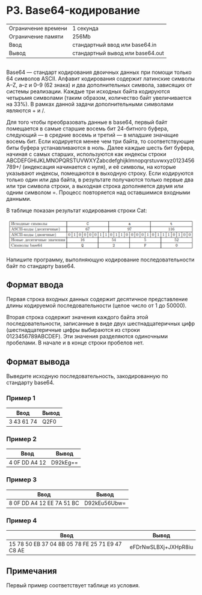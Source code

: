 <div>
	<div>
		<h1 class="title">P3. Base64-кодирование</h1>
		<table>
		<tbody>
		<tr>
			<td>Ограничение времени
			</td>
			<td>1 секунда
			</td>
		</tr>
		<tr>
			<td>Ограничение памяти
			</td>
			<td>256Mb
			</td>
		</tr>
		<tr>
			<td>Ввод
			</td>
			<td colspan="1">стандартный ввод или base64.in
			</td>
		</tr>
		<tr>
			<td>Вывод
			</td>
			<td colspan="1">стандартный вывод или base64.out
			</td>
		</tr>
		</tbody>
		</table>
	</div>
	<h2></h2>
	<div> Base64 — стандарт кодирования двоичных данных при помощи только 64 символов ASCII. Алфавит кодирования содержит латинские символы A–Z, a–z и 0–9 (62 знака) и два дополнительных символа, зависящих от системы реализации. Каждые три исходных байта кодируются четырьмя символами (таким образом, количество байт увеличивается на 33%). В рамках данной задачи дополнительными символами являются + и /.
		<p>Для того чтобы преобразовать данные в base64, первый байт помещается в самые старшие восемь бит 24-битного буфера, следующий — в средние восемь и третий — в младшие значащие восемь бит. Если кодируется менее чем три байта, то соответствующие биты буфера устанавливаются в ноль. Далее каждые шесть бит буфера, начиная с самых старших, используются как индексы строки ABCDEFGHIJKLMNOPQRSTUVWXYZabcdefghijklmnopqrstuvwxyz0123456789+/ (индексация начинается с нуля), и её символы, на которые указывают индексы, помещаются в выходную строку. Если кодируются только один или два байта, в результате получаются только первые два или три символа строки, а выходная строка дополняется двумя или одним символом =. Процесс повторяется над оставшимися входными данными.
		</p>
		<p>В таблице показан результат кодирования строки Cat:
		</p>
		<div>
			<p><img alt="PIC" src="https://github.com/allicen/Task/blob/master/11.%20Base64-%D0%BA%D0%BE%D0%B4%D0%B8%D1%80%D0%BE%D0%B2%D0%B0%D0%BD%D0%B8%D0%B5/sample.png">
			</p>
		</div>
		<p>Напишите программу, выполняющую кодирование последовательности байт по стандарту base64.
		</p>
	</div>
	<h2>Формат ввода</h2>
	<div> Первая строка входных данных содержит десятичное представление длины кодируемой последовательности (целое число от 1 до 50000).
		<p>Вторая строка содержит значения каждого байта этой последовательности, записанные в виде двух шестнадцатеричных цифр (шестнадцатеричные цифры выбираются из строки 0123456789ABCDEF). Эти значения разделяются одиночными пробелами. В начале и в конце строки пробелов нет.
		</p>
	</div>
	<h2>Формат вывода</h2>
	<div> Выведите исходную последовательность, закодированную по стандарту base64.
	</div>
	<h3>Пример 1</h3>
	<table class="sample-tests">
	<tbody>
	<tr>
		<th>Ввод
		</th>
		<th>Вывод
		</th>
	</tr>
	</tbody>
	<tbody>
	<tr>
		<td>3 43 61 74
		</td>
		<td>Q2F0
		</td>
	</tr>
	</tbody>
	</table>
	<h3>Пример 2</h3>
	<table class="sample-tests">
	<tbody>
	<tr>
		<th>Ввод
		</th>
		<th>Вывод
		</th>
	</tr>
	</tbody>
	<tbody>
	<tr>
		<td>4 0F DD A4 12
		</td>
		<td>D92kEg==
		</td>
	</tr>
	</tbody>
	</table>
	<h3>Пример 3</h3>
	<table class="sample-tests">
	<tbody>
	<tr>
		<th>Ввод
		</th>
		<th>Вывод
		</th>
	</tr>
	</tbody>
	<tbody>
	<tr>
		<td>8 0F DD A4 12 EE 7A 51 BC
		</td>
		<td>D92kEu56Ubw=
		</td>
	</tr>
	</tbody>
	</table>
	<h3>Пример 4</h3>
	<table class="sample-tests">
	<tbody>
	<tr>
		<th>Ввод
		</th>
		<th>Вывод
		</th>
	</tr>
	</tbody>
	<tbody>
	<tr>
		<td>15 78 50 EB 37 04 8B 05 78 FE 25 71 E9 47 C8 AE
		</td>
		<td>eFDrNwSLBXj+JXHpR8iu
		</td>
	</tr>
	</tbody>
	</table>
	<h2>Примечания</h2>
	<div> Первый пример соответствует таблице из условия.
	</div>
</div>
